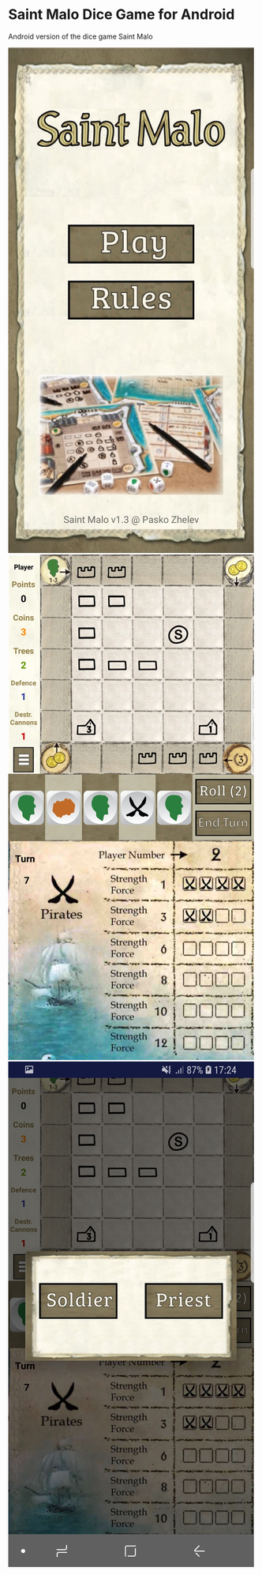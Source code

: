 # Saint Malo Dice Game for Android

Android version of the dice game Saint Malo

![Screenshot](screenshot1.jpg)
![Screenshot](screenshot2.jpg)
![Screenshot](screenshot3.jpg)


